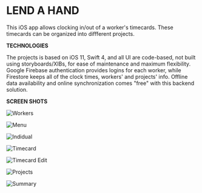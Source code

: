 # LEND A HAND

This iOS app allows clocking in/out of a worker's timecards. These timecards can be organized into diffferent projects. 

**TECHNOLOGIES**

The projects is based on iOS 11, Swift 4, and all UI are code-based, not built using storyboards/XIBs, for ease of maintenance and maximum flexibility.
Google Firebase authentication provides logins for each worker,
while Firestore keeps all of the clock times, workers' and projects' info.
Offline data availability and online synchronization comes "free" with this backend solution.

**SCREEN SHOTS**

![Workers](/img/screenshots/small/01.workers.png)

![Menu](/img/screenshots/small/02.menu.png)

![Indidual](/img/screenshots/small/03.appleseed.png)

![Timecard](/img/screenshots/small/04.timecard.png)

![Timecard Edit](/img/screenshots/small/05.timecard%20edit.png)

![Projects](/img/screenshots/small/06.projects.png)

![Summary](/img/screenshots/small/07.summary.png)


